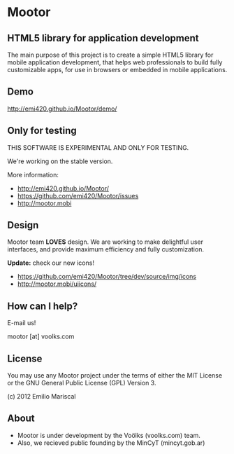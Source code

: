 # Mootor

## HTML5 library for application development

The main purpose of this project is to create a simple HTML5 library for mobile application development, that helps web professionals to build fully customizable apps, for use in browsers or embedded in mobile applications.

## Demo

http://emi420.github.io/Mootor/demo/

## Only for testing

THIS SOFTWARE IS EXPERIMENTAL AND ONLY FOR TESTING.

We're working on the stable version.

More information:

* http://emi420.github.io/Mootor/
* https://github.com/emi420/Mootor/issues
* http://mootor.mobi

## Design

Mootor team **LOVES** design. We are working to make delightful user interfaces, and provide maximum efficiency and fully customization.

**Update:** check our new icons!

* https://github.com/emi420/Mootor/tree/dev/source/img/icons
* http://mootor.mobi/uiicons/

## How can I help?

E-mail us!

mootor [at] voolks.com

## License

You may use any Mootor project under the terms of either the MIT License or the GNU General Public License (GPL) Version 3.

(c) 2012 Emilio Mariscal

## About

* Mootor is under development by the Voölks (voolks.com) team.
* Also, we recieved public founding by the MinCyT (mincyt.gob.ar)
